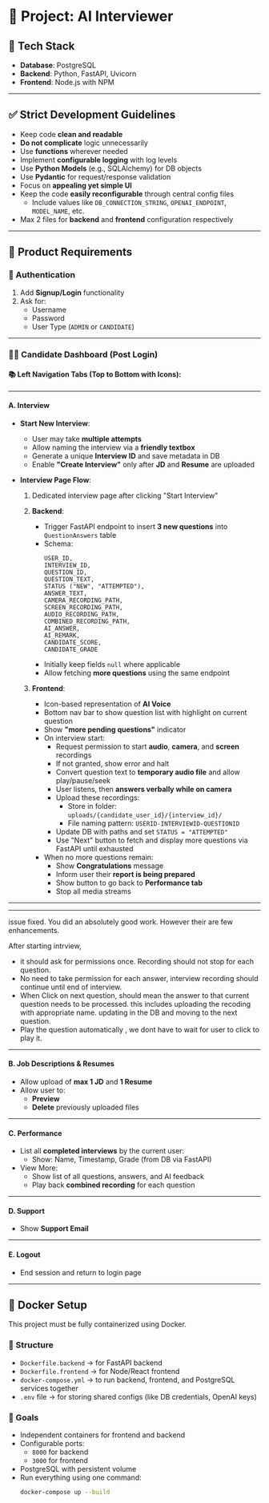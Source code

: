 
# 🧠 Project: AI Interviewer

## 🧰 Tech Stack

- **Database**: PostgreSQL
- **Backend**: Python, FastAPI, Uvicorn
- **Frontend**: Node.js with NPM

---

## ✅ Strict Development Guidelines

- Keep code **clean and readable**
- **Do not complicate** logic unnecessarily
- Use **functions** wherever needed
- Implement **configurable logging** with log levels
- Use **Python Models** (e.g., SQLAlchemy) for DB objects
- Use **Pydantic** for request/response validation
- Focus on **appealing yet simple UI**
- Keep the code **easily reconfigurable** through central config files
  - Include values like `DB_CONNECTION_STRING`, `OPENAI_ENDPOINT`, `MODEL_NAME`, etc.
- Max 2 files for **backend** and **frontend** configuration respectively

---

## 🎯 Product Requirements

### 🔐 Authentication

1. Add **Signup/Login** functionality
2. Ask for:
   - Username
   - Password
   - User Type (`ADMIN` or `CANDIDATE`)

---

### 🧑‍💼 Candidate Dashboard (Post Login)

#### 📚 Left Navigation Tabs (Top to Bottom with Icons):

---

#### A. Interview

- **Start New Interview**:
  - User may take **multiple attempts**
  - Allow naming the interview via a **friendly textbox**
  - Generate a unique **Interview ID** and save metadata in DB
  - Enable **"Create Interview"** only after **JD** and **Resume** are uploaded

- **Interview Page Flow**:
  1. Dedicated interview page after clicking "Start Interview"
  2. **Backend**:
     - Trigger FastAPI endpoint to insert **3 new questions** into `QuestionAnswers` table
     - Schema:
       ```
       USER_ID,
       INTERVIEW_ID,
       QUESTION_ID,
       QUESTION_TEXT,
       STATUS ("NEW", "ATTEMPTED"),
       ANSWER_TEXT,
       CAMERA_RECORDING_PATH,
       SCREEN_RECORDING_PATH,
       AUDIO_RECORDING_PATH,
       COMBINED_RECORDING_PATH,
       AI_ANSWER,
       AI_REMARK,
       CANDIDATE_SCORE,
       CANDIDATE_GRADE
       ```
     - Initially keep fields `null` where applicable
     - Allow fetching **more questions** using the same endpoint

  3. **Frontend**:
     - Icon-based representation of **AI Voice**
     - Bottom nav bar to show question list with highlight on current question
     - Show **"more pending questions"** indicator
     - On interview start:
       - Request permission to start **audio**, **camera**, and **screen** recordings
       - If not granted, show error and halt
       - Convert question text to **temporary audio file** and allow play/pause/seek
       - User listens, then **answers verbally while on camera**
       - Upload these recordings:
         - Store in folder: `uploads/{candidate_user_id}/{interview_id}/`
         - File naming pattern: `USERID-INTERVIEWID-QUESTIONID`
       - Update DB with paths and set `STATUS = "ATTEMPTED"`
       - Use "Next" button to fetch and display more questions via FastAPI until exhausted
     - When no more questions remain:
       - Show **Congratulations** message
       - Inform user their **report is being prepared**
       - Show button to go back to **Performance tab**
       - Stop all media streams

---

---
issue fixed. You did an absolutely good work. However their are few enhancements.

After starting intrview, 
- it should ask for permissions once. Recording should not stop for each question. 
- No need to take permission for each answer, interview recording should continue until end of interview.
- When Click on next question, should mean the answer to that current question needs to be processed. this includes uploading the recoding with appropriate name. updating in the DB and moving to the next question.
- Play the question automatically , we dont have to wait for user to click to play it.
---

#### B. Job Descriptions & Resumes

- Allow upload of **max 1 JD** and **1 Resume**
- Allow user to:
  - **Preview**
  - **Delete** previously uploaded files

---

#### C. Performance

- List all **completed interviews** by the current user:
  - Show: Name, Timestamp, Grade (from DB via FastAPI)
- View More:
  - Show list of all questions, answers, and AI feedback
  - Play back **combined recording** for each question

---

#### D. Support

- Show **Support Email**

---

#### E. Logout

- End session and return to login page

---

## 🐳 Docker Setup

This project must be fully containerized using Docker.

### 🔧 Structure

- `Dockerfile.backend` → for FastAPI backend
- `Dockerfile.frontend` → for Node/React frontend
- `docker-compose.yml` → to run backend, frontend, and PostgreSQL services together
- `.env` file → for storing shared configs (like DB credentials, OpenAI keys)

### 🎯 Goals

- Independent containers for frontend and backend
- Configurable ports:
  - `8000` for backend
  - `3000` for frontend
- PostgreSQL with persistent volume
- Run everything using one command:
  ```bash
  docker-compose up --build

